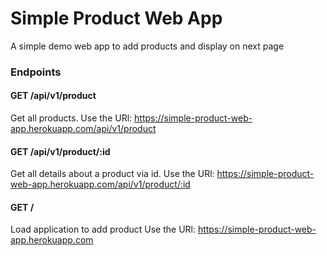 # Simple Product Web App

A simple demo web app to add products and display on next page

### Endpoints

#### GET /api/v1/product
Get all products. Use the URl: https://simple-product-web-app.herokuapp.com/api/v1/product

#### GET /api/v1/product/:id
Get all details about a product via id. Use the URl: https://simple-product-web-app.herokuapp.com/api/v1/product/:id

#### GET /
Load application to add product Use the URl: https://simple-product-web-app.herokuapp.com
